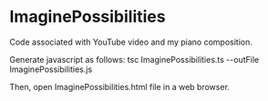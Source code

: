 # ImaginePossibilities

Code associated with YouTube video and my piano composition.

Generate javascript as follows:
tsc ImaginePossibilities.ts --outFile ImaginePossibilities.js

Then, open ImaginePossibilities.html file in a web browser.
